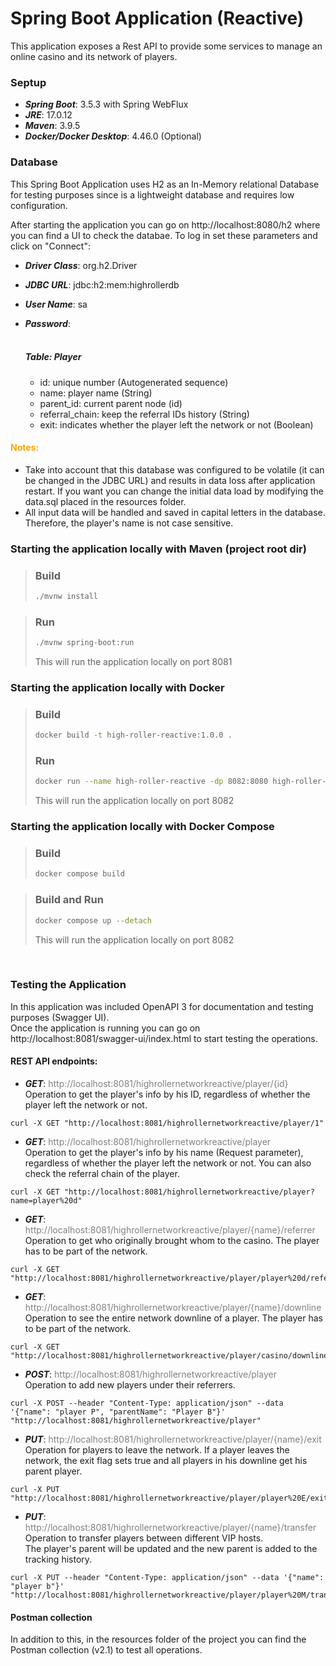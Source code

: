 # Spring Boot Application (Reactive)

This application exposes a Rest API to provide some services to manage an online casino and its network of players.
<br>

### Septup

* ***Spring Boot***: 3.5.3 with Spring WebFlux
* ***JRE***: 17.0.12
* ***Maven***: 3.9.5
* ***Docker/Docker Desktop***: 4.46.0 (Optional)

### Database

This Spring Boot Application uses H2 as an In-Memory relational Database for testing purposes since is a lightweight database and requires low configuration.

After starting the application you can go on http://localhost:8080/h2 where you can find a UI to check the databae. To log in set these parameters and click on "Connect":

* ***Driver Class***: org.h2.Driver
* ***JDBC URL***: jdbc:h2:mem:highrollerdb
* ***User Name***: sa
* ***Password***:
  <br><br>

  ##### Table: Player
  * id: unique number (Autogenerated sequence)
  * name: player name (String)
  * parent_id: current parent node (id)
  * referral_chain: keep the referral IDs history (String)
  * exit: indicates whether the player left the network or not (Boolean)

#### <span style="color:orange"> Notes:

* Take into account that this database was configured to be volatile (it can be changed in the JDBC URL) and results in data loss after application restart. If you want you can change the initial data load by modifying the data.sql placed in the resources folder.
* All input data will be handled and saved in capital letters in the database. Therefore, the player's name is not case sensitive.</span>

### Starting the application locally with Maven (project root dir)

> ### Build
>```bash
>./mvnw install
>```

> ### Run
>```bash
>./mvnw spring-boot:run
>```
> This will run the application locally on port 8081

### Starting the application locally with Docker

> ### Build
>```bash
>docker build -t high-roller-reactive:1.0.0 .
>```
> ### Run
>```bash
>docker run --name high-roller-reactive -dp 8082:8080 high-roller-reactive:1.0.0
>```
> This will run the application locally on port 8082

### Starting the application locally with Docker Compose

> ### Build
>```bash
>docker compose build
>```

> ### Build and Run
>```bash
>docker compose up --detach
>```
> This will run the application locally on port 8082
<br>

### Testing the Application

In this application was included OpenAPI 3 for documentation and testing purposes (Swagger UI). <br>
Once the application is running you can go on http://localhost:8081/swagger-ui/index.html to start testing the operations.
<br>

#### REST API endpoints:

* ***GET***: <span style="color:gray">http://localhost:8081/highrollernetworkreactive/player/{id} </span>
  </br>Operation to get the player's info by his ID, regardless of whether the player left the network or not.
```text
curl -X GET "http://localhost:8081/highrollernetworkreactive/player/1"
```

* ***GET***: <span style="color:gray">http://localhost:8081/highrollernetworkreactive/player </span>
  <br>Operation to get the player's info by his name (Request parameter), regardless of whether the player left the network or not.
  You can also check the referral chain of the player.
```text
curl -X GET "http://localhost:8081/highrollernetworkreactive/player?name=player%20d"
```

* ***GET***: <span style="color:gray">http://localhost:8081/highrollernetworkreactive/player/{name}/referrer </span>
  <br>Operation to get who originally brought whom to the casino. The player has to be part of the network.
```text
curl -X GET "http://localhost:8081/highrollernetworkreactive/player/player%20d/referrer"
```

* ***GET***: <span style="color:gray">http://localhost:8081/highrollernetworkreactive/player/{name}/downline </span>
  <br>Operation to see the entire network downline of a player. The player has to be part of the network.
```text
curl -X GET "http://localhost:8081/highrollernetworkreactive/player/casino/downline"
```

* ***POST***: <span style="color:gray">http://localhost:8081/highrollernetworkreactive/player </span>
  <br>Operation to add new players under their referrers.
```text
curl -X POST --header "Content-Type: application/json" --data '{"name": "player P", "parentName": "Player B"}' "http://localhost:8081/highrollernetworkreactive/player"
```

* ***PUT***: <span style="color:gray">http://localhost:8081/highrollernetworkreactive/player/{name}/exit </span>
  <br>Operation for players to leave the network. If a player leaves the network, the exit flag sets true and all players in his downline get his parent player.
```text
curl -X PUT "http://localhost:8081/highrollernetworkreactive/player/player%20E/exit"
```

* ***PUT***: <span style="color:gray">http://localhost:8081/highrollernetworkreactive/player/{name}/transfer </span>
  <br>Operation to transfer players between different VIP hosts. <br>
  The player's parent will be updated and the new parent is added to the tracking history.
```text
curl -X PUT --header "Content-Type: application/json" --data '{"name": "player b"}' "http://localhost:8081/highrollernetworkreactive/player/player%20M/transfer"
```
#### Postman collection

In addition to this, in the resources folder of the project you can find the Postman collection (v2.1) to test all operations.
